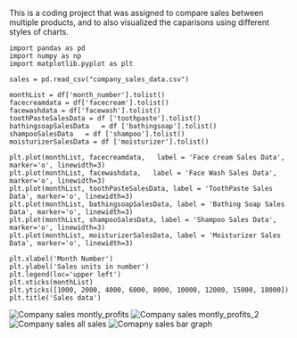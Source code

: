 This is a coding project that was assigned to compare sales between multiple products, and to also visualized the caparisons using different styles of charts.
```python:
import pandas as pd
import numpy as np 
import matplotlib.pyplot as plt

sales = pd.read_csv("company_sales_data.csv")

monthList = df['month_number'].tolist()
facecreamdata = df['facecream'].tolist()
facewashdata = df['facewash'].tolist()
toothPasteSalesData = df ['toothpaste'].tolist()
bathingsoapSalesData   = df ['bathingsoap'].tolist()
shampooSalesData   = df ['shampoo'].tolist()
moisturizerSalesData = df ['moisturizer'].tolist()

plt.plot(monthList, facecreamdata,   label = 'Face cream Sales Data', marker='o', linewidth=3)
plt.plot(monthList, facewashdata,   label = 'Face Wash Sales Data',  marker='o', linewidth=3)
plt.plot(monthList, toothPasteSalesData, label = 'ToothPaste Sales Data', marker='o', linewidth=3)
plt.plot(monthList, bathingsoapSalesData, label = 'Bathing Soap Sales Data', marker='o', linewidth=3)
plt.plot(monthList, shampooSalesData, label = 'Shampoo Sales Data', marker='o', linewidth=3)
plt.plot(monthList, moisturizerSalesData, label = 'Moisturizer Sales Data', marker='o', linewidth=3)

plt.xlabel('Month Number')
plt.ylabel('Sales units in number')
plt.legend(loc='upper left')
plt.xticks(monthList)
plt.yticks([1000, 2000, 4000, 6000, 8000, 10000, 12000, 15000, 18000])
plt.title('Sales data') 
```

![Company sales montly_profits](https://user-images.githubusercontent.com/53583290/110728515-39166a00-81eb-11eb-9632-42a70b32d568.PNG)
![Company sales montly_profits_2](https://user-images.githubusercontent.com/53583290/110728530-403d7800-81eb-11eb-87ba-ef2f0019e5aa.PNG)
![Company sales all sales](https://user-images.githubusercontent.com/53583290/110728546-47648600-81eb-11eb-8206-5517df6aad31.PNG)
![Comapny sales bar graph](https://user-images.githubusercontent.com/53583290/110728562-4df2fd80-81eb-11eb-81b5-86ff15a9bbd8.PNG)

